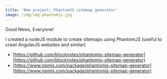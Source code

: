 ```yaml
---
title: 'New project: PhantomJS sitemap generator'
image: /img/img-phantomjs.jpg
---
```


Good News, Everyone!

I created a nodeJS module to create sitemaps using PhantomJS (useful to crawl AngularJS websites and similar)

* [https://github.com/blocknotes/phantomjs-sitemap-generator](https://github.com/blocknotes/phantomjs-sitemap-generator)
* [https://www.npmjs.com/package/phantomjs-sitemap-generator](https://www.npmjs.com/package/phantomjs-sitemap-generator)
